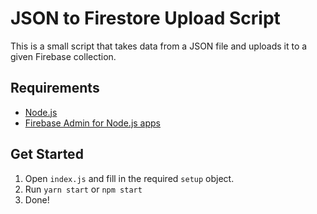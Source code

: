 # JSON to Firestore Upload Script

This is a small script that takes data from a JSON file and uploads it to a given Firebase collection.

## Requirements

- [Node.js](https://nodejs.org/en/)
- [Firebase Admin for Node.js apps](https://firebase.google.com/docs/web/setup#node.js-apps)

## Get Started

1. Open `index.js` and fill in the required `setup` object.
2. Run `yarn start` or `npm start`
3. Done!
